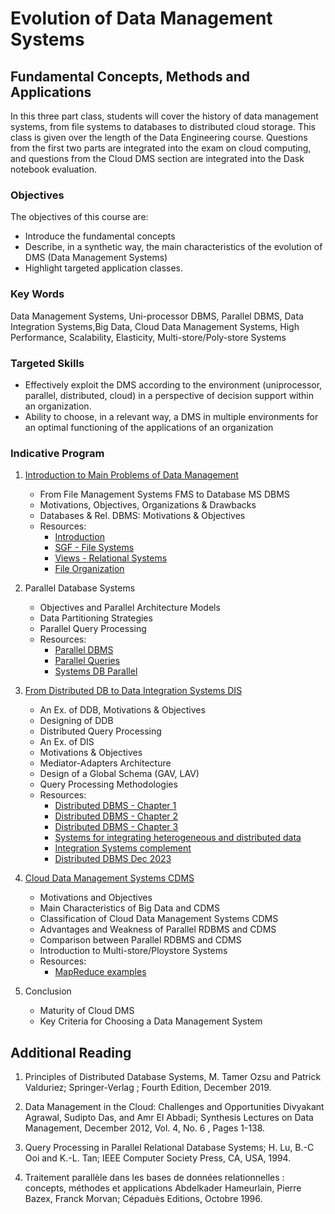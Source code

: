 # Evolution of Data Management Systems
## Fundamental Concepts, Methods and Applications

In this three part class, students will cover the history of data management systems, from file systems to databases to distributed cloud storage. This class is given over the length of the Data Engineering course. Questions from the first two parts are integrated into the exam on cloud computing, and questions from the Cloud DMS section are integrated into the Dask notebook evaluation.

### Objectives

The objectives of this course are:
- Introduce the fundamental concepts
- Describe, in a synthetic way, the main characteristics of the evolution of DMS (Data Management Systems)
- Highlight targeted application classes.

### Key Words

Data Management Systems, Uni-processor DBMS, Parallel DBMS, Data Integration Systems,Big Data, Cloud  Data Management Systems, High Performance, Scalability, Elasticity, Multi-store/Poly-store Systems

### Targeted Skills

- Effectively exploit the DMS according to the environment (uniprocessor, parallel, distributed, cloud) in a perspective of decision support within an organization.
- Ability to choose, in a relevant way, a DMS in multiple environments for an optimal functioning of the applications of an organization

### Indicative Program

1. [Introduction to Main Problems of Data Management](0_3_dbms.md)
    + From File Management Systems FMS to Database MS DBMS
    + Motivations, Objectives, Organizations & Drawbacks
    + Databases & Rel. DBMS: Motivations & Objectives
    + Resources:
        + [Introduction](https://raw.githubusercontent.com/SupaeroDataScience/DE/master/readings/Cours__Data_Eng_A3_Intro_FMS_RBD_AH_Oct_2023.pdf)
        + [SGF - File Systems](https://raw.githubusercontent.com/SupaeroDataScience/DE/master/readings/Fichier_SGF_MO_Big_Data_AH.pdf)
        + [Views - Relational Systems](https://raw.githubusercontent.com/SupaeroDataScience/DE/master/readings/Vues_Systemes_Relationnels_AH.pdf)
        + [File Organization](https://raw.githubusercontent.com/SupaeroDataScience/DE/master/readings/File_Organizations_Access_Methods.pdf)

2. Parallel Database Systems
    + Objectives and Parallel Architecture Models
    + Data Partitioning Strategies
    + Parallel Query Processing
    + Resources:
        + [Parallel DBMS](https://raw.githubusercontent.com/SupaeroDataScience/DE/master/readings/Chapitre2_Intro_BDR_Paralleles_AH_Oct_2023.pdf)
        + [Parallel Queries](https://raw.githubusercontent.com/SupaeroDataScience/DE/master/readings/Chapitre4_Parallelisation_Requete_AH_Oct_2023.pdf)
        + [Systems DB Parallel](https://raw.githubusercontent.com/SupaeroDataScience/DE/master/readings/Systemes_BD_Paralleles_Data_Eng_AH_Oct_2023.pdf)

3. [From Distributed DB to Data Integration Systems DIS](1_6_distributed.md)
    + An Ex. of DDB, Motivations & Objectives
    + Designing of DDB
    + Distributed Query Processing
    + An Ex. of DIS
    + Motivations & Objectives
    + Mediator-Adapters Architecture
    + Design of a Global Schema (GAV, LAV)
    + Query Processing Methodologies
    + Resources:
        + [Distributed DBMS - Chapter 1](https://raw.githubusercontent.com/SupaeroDataScience/DE/master/readings/DDB_Intro_MO_Big_Data_Chap1_AH.pdf)
        + [Distributed DBMS - Chapter 2](https://raw.githubusercontent.com/SupaeroDataScience/DE/master/readings/IDDB_Design_MO_Big_Data_Chap2_AH.pdf)
        + [Distributed DBMS - Chapter 3](https://raw.githubusercontent.com/SupaeroDataScience/DE/master/readings/IDDB_Query_Processing_MO_Big_Data_Chap3_AH.pdf)
        + [Systems for integrating heterogeneous and distributed data](https://raw.githubusercontent.com/SupaeroDataScience/DE/master/readings/Systeme_integration_MO_Big_Data_Sept_2022_AH.pdf)
        + [Integration Systems complement](https://raw.githubusercontent.com/SupaeroDataScience/DE/master/readings/Complements_SI_MO_Big_Data_AH.pdf)
        + [Distributed DBMS Dec 2023](https://raw.githubusercontent.com/SupaeroDataScience/DE/master/readings/SGBD_Repartis_Data_Eng_AH_Dec_2023.pdf)

4. [Cloud Data Management Systems CDMS](2_7_cloud.md)
    + Motivations and Objectives
    + Main Characteristics of Big Data and CDMS
    + Classification of Cloud Data Management Systems CDMS
    + Advantages and Weakness of Parallel RDBMS and CDMS
    + Comparison between Parallel RDBMS and CDMS
    + Introduction to Multi-store/Ploystore Systems
    + Resources:
        + [MapReduce examples](https://raw.githubusercontent.com/SupaeroDataScience/DE/master/readings/Program_Examples_MapReduce_A3_AH_Sept_2022.pdf)

5. Conclusion
    + Maturity of Cloud DMS
    + Key Criteria for Choosing a Data Management System

## Additional Reading

1. Principles of Distributed Database Systems,
 M. Tamer Ozsu  and Patrick Valduriez; Springer-Verlag ;  Fourth Edition,  December 2019.

2. Data Management in the Cloud: Challenges and Opportunities
Divyakant Agrawal, Sudipto Das, and Amr El Abbadi;
Synthesis Lectures on Data Management, December 2012, Vol. 4, No. 6 , Pages 1-138.

3. Query Processing in Parallel Relational Database Systems;
H. Lu, B.-C Ooi and K.-L. Tan; IEEE Computer Society Press, CA, USA, 1994.

4. Traitement parallèle dans les bases de données relationnelles : concepts, méthodes et applications
Abdelkader Hameurlain, Pierre Bazex, Franck Morvan; Cépaduès Editions,  Octobre 1996.  
